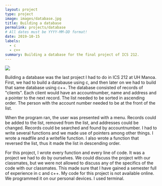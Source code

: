 ```yaml
---
layout: project
type: project
image: images/database.jpg
title: Building a database
permalink: projects/database
# All dates must be YYYY-MM-DD format!
date: 2019-10-15
labels:
  - c
  - c++
summary: Building a database for the final project of ICS 212.
---
```


<img class="ui image" src="{{ site.baseurl }}/images/record.png">

Building a database was the last project I had to do in ICS 212 at UH Manoa. First, we had to build a databause using c, and then later on we had to build that same database using c++.
The database consisted of records of "clients". Each client would have an accountnumber, name and address and a pointer to the next record. The list needed to be sorted in ascending order. The person with the account number needed to be at the front of the list. 

When the program ran, the user was presented with a menu. Records could be added to the list, removed from the list, and addresses could be changed. Records could be searched and found by accountnumber. I had to write several functions and we made use of pointers among other things. I wrote a readfile and a writefile function. I also wrote a function that reversed the list, thus it made the list in descending order. 

For this project, I wrote every function and every line of code. It was a project we had to do by ourselves. We could discuss the project with our classmates, but we were not allowed to discuss any of the specifics of the code with our classmates. This made sure that I have gained a semester full of experience in c and c++. My code for this project is not available online. We programmed it on our personal devices. I used terminal.








